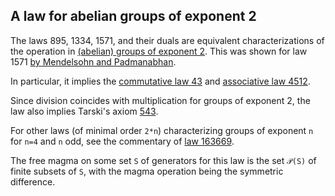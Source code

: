 ## A law for abelian groups of exponent 2

The laws 895, 1334, 1571, and their duals are equivalent characterizations of the operation in [(abelian) groups of exponent 2](https://teorth.github.io/equational_theories/blueprint/implications-chapter.html#1571_impl).  This was shown for law 1571 [by Mendelsohn and Padmanabhan](https://teorth.github.io/equational_theories/blueprint/sect0001.html#mendelsohn-padmanabhan).

In particular, it implies the [commutative law 43](https://teorth.github.io/equational_theories/implications/?43) and [associative law 4512](https://teorth.github.io/equational_theories/implications/?4512).

Since division coincides with multiplication for groups of exponent 2, the law also implies Tarski's axiom [543](https://teorth.github.io/equational_theories/implications/?543).

For other laws (of minimal order `2*n`) characterizing groups of exponent `n` for `n=4` and `n` odd, see the commentary of [law 163669](https://teorth.github.io/equational_theories/implications/?163669).

The free magma on some set `S` of generators for this law is the set `𝒫(S)` of finite subsets of `S`, with the magma operation being the symmetric difference.
